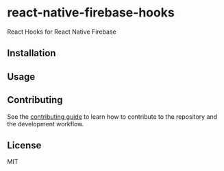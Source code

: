 # react-native-firebase-hooks

React Hooks for React Native Firebase

## Installation

## Usage

## Contributing

See the [contributing guide](CONTRIBUTING.md) to learn how to contribute to the repository and the development workflow.

## License

MIT
